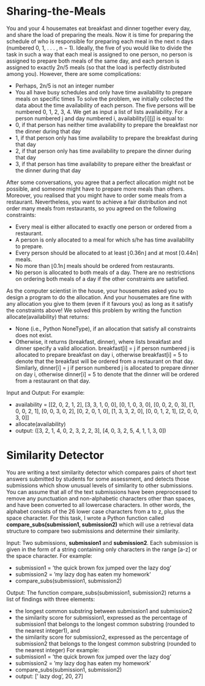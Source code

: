 # Sharing-the-Meals
You and your 4 housemates eat breakfast and dinner together every day, and share the load of preparing the meals.
Now it is time for preparing the schedule of who is responsible for preparing each meal in the next n days (numbered 0, 1, . . . , n − 1). Ideally, the five of you would like to divide the task in such a way that each meal is assigned to one person, no person is assigned to prepare both meals of the same day, and each person is assigned to exactly 2n/5 meals (so that the load is perfectly distributed among you).
However, there are some complications:
 - Perhaps, 2n/5 is not an integer number
 - You all have busy schedules and only have time availability to prepare meals on specific times
To solve the problem, we initially collected the data about the time availability of each person. The five persons will be numbered 0, 1, 2, 3, 4. We get as input a list of lists availability. For a person numbered j and day numbered i, availability[i][j] is equal to:
 - 0, if that person has neither time availability to prepare the breakfast nor the dinner during that day
 - 1, if that person only has time availability to prepare the breakfast during that day
 - 2, if that person only has time availability to prepare the dinner during that day
 - 3, if that person has time availability to prepare either the breakfast or the dinner during that day

After some conversations, you agree that a perfect allocation might not be possible, and someone might have to prepare more meals than others. Moreover, you realised that you might have to order some meals from a restaurant. Nevertheless, you want to achieve a fair distribution and not order many meals from restaurants, so you agreed on the following constraints:
 - Every meal is either allocated to exactly one person or ordered from a restaurant.
 - A person is only allocated to a meal for which s/he has time availability to prepare.
 - Every person should be allocated to at least ⌊0.36n⌋ and at most ⌈0.44n⌉ meals.
 - No more than ⌊0.1n⌋ meals should be ordered from restaurants.
 - No person is allocated to both meals of a day. There are no restrictions on ordering both meals of a day if the other constraints are satisfied.

As the computer scientist in the house, your housemates asked you to design a program to do the allocation. And your housemates are fine with any allocation you give to them (even if it favours you) as long as it satisfy the constraints above!
We solved this problem by writing the function allocate(availability) that returns:
- None (i.e., Python NoneType), if an allocation that satisfy all constraints does not exist.
- Otherwise, it returns (breakfast, dinner), where lists breakfast and dinner specify a valid allocation. breakfast[i] = j if person numbered j is allocated to prepare breakfast on day i, otherwise breakfast[i] = 5 to denote that the breakfast will be ordered from a restaurant on that day. Similarly, dinner[i] = j if person numbered j is allocated to prepare dinner on day i, otherwise dinner[i] = 5 to denote that the dinner will be ordered from a restaurant on that day.

Input and Output:
For example:
 - availability = [[2, 0, 2, 1, 2], [3, 3, 1, 0, 0], [0, 1, 0, 3, 0], [0, 0, 2, 0, 3], [1, 0, 0, 2, 1], [0, 0, 3, 0, 2], [0, 2, 0, 1, 0], [1, 3, 3, 2, 0], [0, 0, 1, 2, 1], [2, 0, 0, 3, 0]]
 - allocate(availability)
 - output: ([3, 2, 1, 4, 0, 2, 3, 2, 2, 3], [4, 0, 3, 2, 5, 4, 1, 1, 3, 0])


# Similarity Detector
You are writing a text similarity detector which compares pairs of short text answers submitted by students for some assessment, and detects those submissions which show unusual levels of similarity to other submissions. You can assume that all of the text submissions have been preprocessed to remove any punctuation and non-alphabetic characters other than spaces, and have been converted to all lowercase characters. In other words, the alphabet consists of the 26 lower case characters from a to z, plus the space character.
For this task, I wrote a Python function called **compare_subs(submission1, submission2)** which will use a retrieval data structure to compare two submissions and determine their similarity. 

Input:
Two submissions, **submission1** and **submission2**. Each submission is given in the form of a string containing only characters in the range [a-z] or the space character.
For example:
 - submission1 = ’the quick brown fox jumped over the lazy dog’
 - submission2 = ’my lazy dog has eaten my homework’
 - compare_subs(submission1, submission2)

Output:
The function compare_subs(submission1, submission2) returns a list of findings with three elements:
 - the longest common substring between submission1 and submission2
 - the similarity score for submission1, expressed as the percentage of submission1 that belongs to the longest common substring (rounded to the nearest integer1), and
 - the similarity score for submission2, expressed as the percentage of submission2 that belongs to the longest common substring (rounded to the nearest integer)
For example:
 - submission1 = ’the quick brown fox jumped over the lazy dog’
 - submission2 = ’my lazy dog has eaten my homework’
 - compare_subs(submission1, submission2)
 - output: [’ lazy dog’, 20, 27] 

